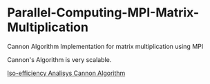# Parallel-Computing-MPI-Matrix-Multiplication
Cannon Algorithm Implementation for matrix multiplication using MPI

Cannon's Algorithm is very scalable. 

[Iso-efficiency Analisys Cannon Algorithm](Parallel-Computing-MPI-Matrix-Multiplication/IMG_2496.PNG)
